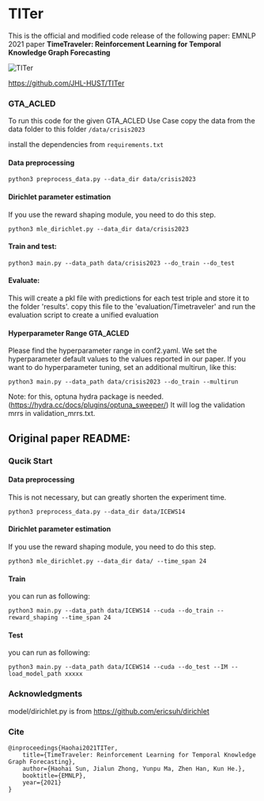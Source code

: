 # TITer

This is the official and modified code release of the following paper:
EMNLP 2021 paper **TimeTraveler: Reinforcement Learning for Temporal Knowledge Graph Forecasting**

![TITer](./img/main.jpg)

https://github.com/JHL-HUST/TITer

### GTA_ACLED

To run this code for the given GTA_ACLED Use Case copy the data from the data folder to this folder ```/data/crisis2023```

install the dependencies from ```requirements.txt```

#### Data preprocessing
```
python3 preprocess_data.py --data_dir data/crisis2023
```
#### Dirichlet parameter estimation

If you use the reward shaping module, you need to do this step.

```
python3 mle_dirichlet.py --data_dir data/crisis2023 
```

#### Train and test:
```
python3 main.py --data_path data/crisis2023 --do_train --do_test 
```


#### Evaluate:

This will create a pkl file with predictions for each test triple and store it to the folder 'results'. copy this file to the 'evaluation/Timetraveler' and run the evaluation script to create a unified evaluation

####  Hyperparameter Range GTA_ACLED
Please find the hyperparameter range in conf2.yaml. 
We set the hyperparameter default values to the values reported in our paper.
If you want to do hyperparameter tuning, set an additional multirun, like this:
```
python3 main.py --data_path data/crisis2023 --do_train --multirun
```
Note: for this, optuna hydra package is needed. (https://hydra.cc/docs/plugins/optuna_sweeper/)
It will log the validation mrrs in validation_mrrs.txt. 

## Original paper README:
### Qucik Start

#### Data preprocessing

This is not necessary, but can greatly shorten the experiment time.

```
python3 preprocess_data.py --data_dir data/ICEWS14
```

#### Dirichlet parameter estimation

If you use the reward shaping module, you need to do this step.

```
python3 mle_dirichlet.py --data_dir data/ --time_span 24
```

#### Train
you can run as following:
```
python3 main.py --data_path data/ICEWS14 --cuda --do_train --reward_shaping --time_span 24
```

#### Test
you can run as following:
```
python3 main.py --data_path data/ICEWS14 --cuda --do_test --IM --load_model_path xxxxx
```

### Acknowledgments
model/dirichlet.py is from https://github.com/ericsuh/dirichlet

### Cite

```
@inproceedings{Haohai2021TITer,
	title={TimeTraveler: Reinforcement Learning for Temporal Knowledge Graph Forecasting},
	author={Haohai Sun, Jialun Zhong, Yunpu Ma, Zhen Han, Kun He.},
	booktitle={EMNLP},
	year={2021}
}
```
